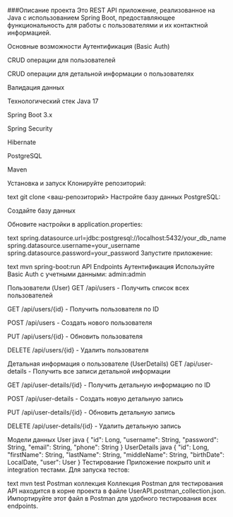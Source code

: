 ###Описание проекта
Это REST API приложение, реализованное на Java с использованием Spring Boot, предоставляющее функциональность для работы с пользователями и их контактной информацией.

Основные возможности
Аутентификация (Basic Auth)

CRUD операции для пользователей

CRUD операции для детальной информации о пользователях

Валидация данных

Технологический стек
Java 17

Spring Boot 3.x

Spring Security

Hibernate

PostgreSQL

Maven

Установка и запуск
Клонируйте репозиторий:

text
git clone <ваш-репозиторий>
Настройте базу данных PostgreSQL:

Создайте базу данных

Обновите настройки в application.properties:

text
spring.datasource.url=jdbc:postgresql://localhost:5432/your_db_name
spring.datasource.username=your_username
spring.datasource.password=your_password
Запустите приложение:

text
mvn spring-boot:run
API Endpoints
Аутентификация
Используйте Basic Auth с учетными данными: admin:admin

Пользователи (User)
GET /api/users - Получить список всех пользователей

GET /api/users/{id} - Получить пользователя по ID

POST /api/users - Создать нового пользователя

PUT /api/users/{id} - Обновить пользователя

DELETE /api/users/{id} - Удалить пользователя

Детальная информация о пользователе (UserDetails)
GET /api/user-details - Получить все записи детальной информации

GET /api/user-details/{id} - Получить детальную информацию по ID

POST /api/user-details - Создать новую детальную запись

PUT /api/user-details/{id} - Обновить детальную запись

DELETE /api/user-details/{id} - Удалить детальную запись

Модели данных
User
java
{
  "id": Long,
  "username": String,
  "password": String,
  "email": String,
  "phone": String
}
UserDetails
java
{
  "id": Long,
  "firstName": String,
  "lastName": String,
  "middleName": String,
  "birthDate": LocalDate,
  "user": User
}
Тестирование
Приложение покрыто unit и integration тестами. Для запуска тестов:

text
mvn test
Postman коллекция
Коллекция Postman для тестирования API находится в корне проекта в файле UserAPI.postman_collection.json. Импортируйте этот файл в Postman для удобного тестирования всех endpoints.
